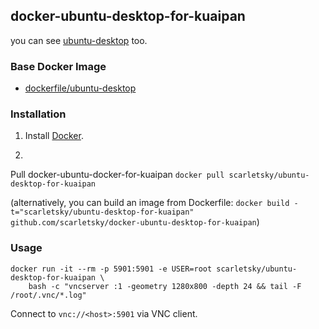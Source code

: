 ## docker-ubuntu-desktop-for-kuaipan

you can see [ubuntu-desktop](https://github.com/dockerfile/ubuntu-desktop/blob/master/README.md) too.

### Base Docker Image

* [dockerfile/ubuntu-desktop](http://dockerfile.github.io/#/ubuntu-desktop)


### Installation

1. Install [Docker](https://www.docker.com/).

2. 
  Pull docker-ubuntu-docker-for-kuaipan `docker pull scarletsky/ubuntu-desktop-for-kuaipan`

   (alternatively, you can build an image from Dockerfile: `docker build -t="scarletsky/ubuntu-desktop-for-kuaipan" github.com/scarletsky/docker-ubuntu-desktop-for-kuaipan`)


### Usage

    docker run -it --rm -p 5901:5901 -e USER=root scarletsky/ubuntu-desktop-for-kuaipan \
        bash -c "vncserver :1 -geometry 1280x800 -depth 24 && tail -F /root/.vnc/*.log"

Connect to `vnc://<host>:5901` via VNC client.

